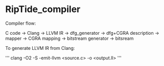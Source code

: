 # RipTide_compiler

Compiler flow:

C code -> Clang -> LLVM IR -> dfg_generator -> dfg+CGRA description -> mapper -> CGRA mapping -> bitstream generator -> bitsream 

To generate LLVM IR from Clang:

'''
clang -O2 -S -emit-llvm <source.c> -o <output.ll>
'''
